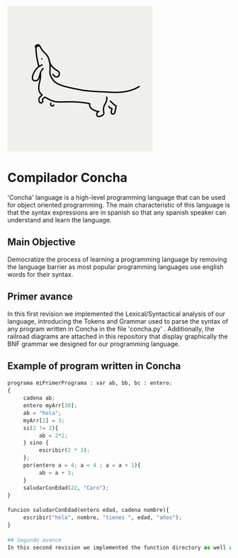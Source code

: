 ![alt text](https://github.com/gabrielacorona/compilador-concha/blob/main/misc/Logo.jpeg)
# Compilador Concha
'Concha' language is a high-level programming language that can be used for object oriented programming. The main characteristic of this language is that the syntax expressions are in spanish so that any spanish speaker can understand and learn the language.

## Main Objective
Democratize the process of learning a programming language by removing the language barrier as most popular programming languages use english words for their syntax.

## Primer avance
In this first revision we implemented the Lexical/Syntactical analysis of our language, introducing the Tokens and Grammar used to parse the syntax of any program written in Concha in the file 'concha.py' . Additionally, the railroad diagrams are attached in this repository that display graphically the BNF grammar we designed for our programming language.

## Example of program written in Concha
```python
programa miPrimerPrograma : var ab, bb, bc : entero;
{
     cadena ab;
     entero myArr[30];
     ab = "hola";
     myArr[2] = 3;
     si(2 != 2){
          ab = 2*2;
     } sino {
          escribir(2 * 3);
     };
     por(entero a = 4; a < 4 ; a = a + 1){
          ab = a + 3;
     }
     saludarConEdad(22, "Caro");
}

funcion saludarConEdad(entero edad, cadena nombre){
     escribir("hola", nombre, "tienes ", edad, "años");
}

## Segundo avance
In this second revision we implemented the function directory as well as the symbol table used to identify variables written in the language. We used Transformer interface from Lark library to generate an AST from the syntax that will be compiled.
